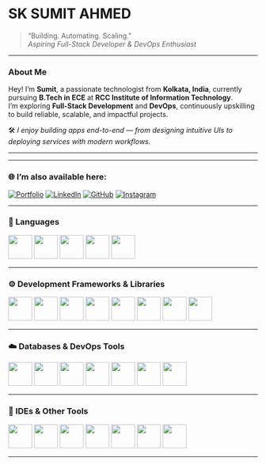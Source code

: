 # SK SUMIT AHMED

> “Building. Automating. Scaling.”  
> _Aspiring Full-Stack Developer & DevOps Enthusiast_

---

### About Me
Hey! I’m **Sumit**, a passionate technologist from **Kolkata, India**, currently pursuing **B.Tech in ECE** at **RCC Institute of Information Technology**.  
I’m exploring **Full-Stack Development** and **DevOps**, continuously upskilling to build reliable, scalable, and impactful projects.

🛠️ _I enjoy building apps end-to-end — from designing intuitive UIs to deploying services with modern workflows._

---

---

### 🌐 I’m also available here:
[![Portfolio](https://img.shields.io/badge/Portfolio-000000?style=for-the-badge&logo=vercel&logoColor=white)](https://sumitahmed.github.io)
[![LinkedIn](https://img.shields.io/badge/LinkedIn-0A66C2?style=for-the-badge&logo=linkedin&logoColor=white)](https://www.linkedin.com/in/sk-sumit-ahmed-67a30227b/)
[![GitHub](https://img.shields.io/badge/GitHub-181717?style=for-the-badge&logo=github&logoColor=white)](https://github.com/sumitahmed)
[![Instagram](https://img.shields.io/badge/Instagram-E4405F?style=for-the-badge&logo=instagram&logoColor=white)](https://www.instagram.com/incel.sumit/?hl=en)

---

### 🧩 Languages
<p align="left">
  <img src="https://cdn.jsdelivr.net/gh/devicons/devicon/icons/c/c-original.svg" width="48" height="48"/>
  <img src="https://cdn.jsdelivr.net/gh/devicons/devicon/icons/cplusplus/cplusplus-original.svg" width="48" height="48"/>
  <img src="https://cdn.jsdelivr.net/gh/devicons/devicon/icons/java/java-original.svg" width="48" height="48"/>
  <img src="https://cdn.jsdelivr.net/gh/devicons/devicon/icons/javascript/javascript-original.svg" width="48" height="48"/>
  <img src="https://cdn.jsdelivr.net/gh/devicons/devicon/icons/python/python-original.svg" width="48" height="48"/>
</p>

---

### ⚙️ Development Frameworks & Libraries
<p align="left">
  <img src="https://cdn.jsdelivr.net/gh/devicons/devicon/icons/html5/html5-original.svg" width="48" height="48"/>
  <img src="https://cdn.jsdelivr.net/gh/devicons/devicon/icons/css3/css3-original.svg" width="48" height="48"/>
  <img src="https://cdn.jsdelivr.net/gh/devicons/devicon/icons/tailwindcss/tailwindcss-plain.svg" width="48" height="48"/>
  <img src="https://cdn.jsdelivr.net/gh/devicons/devicon/icons/react/react-original.svg" width="48" height="48"/>
  <img src="https://cdn.jsdelivr.net/gh/devicons/devicon/icons/nextjs/nextjs-original.svg" width="48" height="48"/>
  <img src="https://cdn.jsdelivr.net/gh/devicons/devicon/icons/nodejs/nodejs-original.svg" width="48" height="48"/>
  <img src="https://cdn.jsdelivr.net/gh/devicons/devicon/icons/express/express-original.svg" width="48" height="48"/>
  <img src="https://cdn.jsdelivr.net/gh/devicons/devicon/icons/fastapi/fastapi-original.svg" width="48" height="48"/>
</p>

---

### ☁️ Databases & DevOps Tools
<p align="left">
  <img src="https://cdn.jsdelivr.net/gh/devicons/devicon/icons/mongodb/mongodb-original.svg" width="48" height="48"/>
  <img src="https://cdn.jsdelivr.net/gh/devicons/devicon/icons/mysql/mysql-original.svg" width="48" height="48"/>
  <img src="https://cdn.jsdelivr.net/gh/devicons/devicon/icons/docker/docker-original.svg" width="48" height="48"/>
  <img src="https://cdn.jsdelivr.net/gh/devicons/devicon/icons/git/git-original.svg" width="48" height="48"/>
  <img src="https://cdn.jsdelivr.net/gh/devicons/devicon/icons/github/github-original.svg" width="48" height="48"/>
  <img src="https://cdn.jsdelivr.net/gh/devicons/devicon/icons/linux/linux-original.svg" width="48" height="48"/>
  <img src="https://cdn.jsdelivr.net/gh/devicons/devicon/icons/vercel/vercel-original.svg" width="48" height="48"/>
</p>

---

### 🧰 IDEs & Other Tools
<p align="left">
  <img src="https://cdn.jsdelivr.net/gh/devicons/devicon/icons/vscode/vscode-original.svg" width="48" height="48"/>
  <img src="https://cdn.jsdelivr.net/gh/devicons/devicon/icons/pycharm/pycharm-original.svg" width="48" height="48"/>
  <img src="https://cdn.jsdelivr.net/gh/devicons/devicon/icons/neovim/neovim-original.svg" width="48" height="48"/>
  <img src="https://cdn.jsdelivr.net/gh/devicons/devicon/icons/postman/postman-original.svg" width="48" height="48"/>
  <img src="https://cdn.jsdelivr.net/gh/devicons/devicon/icons/npm/npm-original-wordmark.svg" width="48" height="48"/>
  <img src="https://cdn.jsdelivr.net/gh/devicons/devicon/icons/figma/figma-original.svg" width="48" height="48"/>
  <img src="https://cdn.jsdelivr.net/gh/devicons/devicon/icons/aftereffects/aftereffects-original.svg" width="48" height="48"/>
</p>

---


